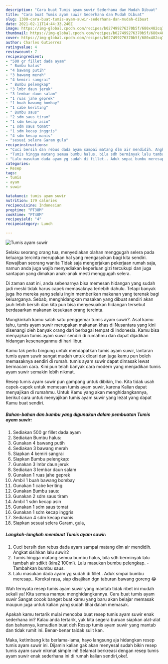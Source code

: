 ```yaml
---
description: "Cara buat Tumis ayam suwir Sederhana dan Mudah Dibuat"
title: "Cara buat Tumis ayam suwir Sederhana dan Mudah Dibuat"
slug: 1300-cara-buat-tumis-ayam-suwir-sederhana-dan-mudah-dibuat
date: 2021-02-11T14:44:33.240Z
image: https://img-global.cpcdn.com/recipes/b027499276370b5f/680x482cq70/tumis-ayam-suwir-foto-resep-utama.jpg
thumbnail: https://img-global.cpcdn.com/recipes/b027499276370b5f/680x482cq70/tumis-ayam-suwir-foto-resep-utama.jpg
cover: https://img-global.cpcdn.com/recipes/b027499276370b5f/680x482cq70/tumis-ayam-suwir-foto-resep-utama.jpg
author: Charles Gutierrez
ratingvalue: 4
reviewcount: 7
recipeingredient:
- "500 gr fillet dada ayam"
- " Bumbu halus"
- "4 bawang putih"
- "3 bawang merah"
- "4 kemiri sangrai"
- " Bumbu pelengkap"
- "3 lmbr daun jeruk"
- "3 lembar daun salam"
- "1 ruas jahe geprek"
- "1 buah bawang bombay"
- "1 cabe keriting"
- " Bumbu saus"
- "2 sdm saus tiram"
- "1 sdm kecap asin"
- "1 sdm saus tomat"
- "1 sdm kecap inggris"
- "4 sdm kecap manis"
- "sesuai selera Garam gula"
recipeinstructions:
- "Cuci bersih dan rebus dada ayam sampai matang dlm air mendidih. Angkat sisihkan lalu suwir2"
- "Tumis hingga matang semua bumbu halus, bila sdh berminyak lalu tambah air sdikit (kira2 100ml). Lalu masukan bumbu pelengkap.  Tambahkan bumbu saus."
- "Lalu masukan dada ayam yg sudah di fillet.. Aduk smpai bumbu meresap.. Koreksi rasa, siap disajikan dgn taburan bawang goreng 😂"
categories:
- Resep
tags:
- tumis
- ayam
- suwir

katakunci: tumis ayam suwir 
nutrition: 179 calories
recipecuisine: Indonesian
preptime: "PT38M"
cooktime: "PT40M"
recipeyield: "4"
recipecategory: Lunch

---
```



![Tumis ayam suwir](https://img-global.cpcdn.com/recipes/b027499276370b5f/680x482cq70/tumis-ayam-suwir-foto-resep-utama.jpg)

Selaku seorang orang tua, menyediakan olahan menggugah selera pada keluarga tercinta merupakan hal yang mengasyikan bagi kita sendiri. Kewajiban seorang  wanita Tidak saja mengerjakan pekerjaan rumah saja, namun anda juga wajib menyediakan keperluan gizi tercukupi dan juga santapan yang dimakan anak-anak mesti menggugah selera.

Di zaman  saat ini, anda sebenarnya bisa memesan hidangan yang sudah jadi meski tidak harus capek memasaknya terlebih dahulu. Tetapi banyak juga lho mereka yang selalu ingin memberikan makanan yang terenak bagi keluarganya. Sebab, menghidangkan masakan yang dibuat sendiri akan jauh lebih bersih dan kita pun bisa menyesuaikan hidangan tersebut berdasarkan makanan kesukaan orang tercinta. 



Mungkinkah kamu salah satu penggemar tumis ayam suwir?. Asal kamu tahu, tumis ayam suwir merupakan makanan khas di Nusantara yang kini disenangi oleh banyak orang dari berbagai tempat di Indonesia. Kamu bisa menyajikan tumis ayam suwir sendiri di rumahmu dan dapat dijadikan hidangan kesenanganmu di hari libur.

Kamu tak perlu bingung untuk mendapatkan tumis ayam suwir, lantaran tumis ayam suwir sangat mudah untuk dicari dan juga kamu pun boleh memasaknya sendiri di rumah. tumis ayam suwir dapat dimasak lewat bermacam cara. Kini pun telah banyak cara modern yang menjadikan tumis ayam suwir semakin lebih nikmat.

Resep tumis ayam suwir pun gampang untuk dibikin, lho. Kita tidak usah capek-capek untuk memesan tumis ayam suwir, karena Kalian dapat menyajikan di rumahmu. Untuk Kamu yang akan menghidangkannya, berikut cara untuk menyajikan tumis ayam suwir yang lezat yang dapat Kamu buat sendiri.

<!--inarticleads1-->

##### Bahan-bahan dan bumbu yang digunakan dalam pembuatan Tumis ayam suwir:

1. Sediakan 500 gr fillet dada ayam
1. Sediakan  Bumbu halus:
1. Gunakan 4 bawang putih
1. Sediakan 3 bawang merah
1. Siapkan 4 kemiri sangrai
1. Siapkan  Bumbu pelengkap:
1. Gunakan 3 lmbr daun jeruk
1. Sediakan 3 lembar daun salam
1. Gunakan 1 ruas jahe geprek
1. Ambil 1 buah bawang bombay
1. Gunakan 1 cabe keriting
1. Gunakan  Bumbu saus:
1. Gunakan 2 sdm saus tiram
1. Ambil 1 sdm kecap asin
1. Gunakan 1 sdm saus tomat
1. Gunakan 1 sdm kecap inggris
1. Sediakan 4 sdm kecap manis
1. Siapkan sesuai selera Garam, gula,




<!--inarticleads2-->

##### Langkah-langkah membuat Tumis ayam suwir:

1. Cuci bersih dan rebus dada ayam sampai matang dlm air mendidih. Angkat sisihkan lalu suwir2
1. Tumis hingga matang semua bumbu halus, bila sdh berminyak lalu tambah air sdikit (kira2 100ml). Lalu masukan bumbu pelengkap.  - Tambahkan bumbu saus.
1. Lalu masukan dada ayam yg sudah di fillet.. Aduk smpai bumbu meresap.. Koreksi rasa, siap disajikan dgn taburan bawang goreng 😂




Wah ternyata resep tumis ayam suwir yang mantab tidak ribet ini mudah sekali ya! Kita semua mampu menghidangkannya. Cara buat tumis ayam suwir Sangat cocok banget buat kamu yang baru akan belajar memasak maupun juga untuk kalian yang sudah lihai dalam memasak.

Apakah kamu tertarik mulai mencoba buat resep tumis ayam suwir enak sederhana ini? Kalau anda tertarik, yuk kita segera buruan siapkan alat-alat dan bahannya, kemudian buat deh Resep tumis ayam suwir yang mantab dan tidak rumit ini. Benar-benar taidak sulit kan. 

Maka, ketimbang kita berlama-lama, hayo langsung aja hidangkan resep tumis ayam suwir ini. Dijamin kalian gak akan menyesal sudah bikin resep tumis ayam suwir nikmat simple ini! Selamat berkreasi dengan resep tumis ayam suwir enak sederhana ini di rumah kalian sendiri,oke!.

